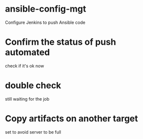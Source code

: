 # ansible-config-mgt
Configure Jenkins to push Ansible code

# Confirm the status of push automated
check if it's ok now

# double check
still waiting for the job

# Copy artifacts on another target
set to avoid server to be full
